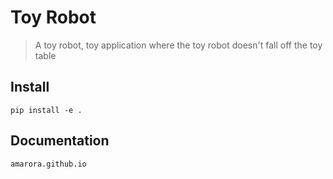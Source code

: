 # Toy Robot
> A toy robot, toy application where the toy robot doesn't fall off the toy table


## Install

`pip install -e .`

## Documentation

```python
amarora.github.io
```

